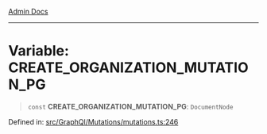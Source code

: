 [Admin Docs](/)

***

# Variable: CREATE\_ORGANIZATION\_MUTATION\_PG

> `const` **CREATE\_ORGANIZATION\_MUTATION\_PG**: `DocumentNode`

Defined in: [src/GraphQl/Mutations/mutations.ts:246](https://github.com/PalisadoesFoundation/talawa-admin/blob/main/src/GraphQl/Mutations/mutations.ts#L246)
